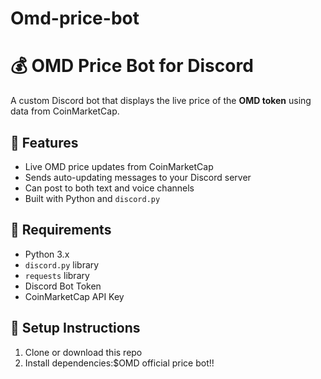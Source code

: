 # Omd-price-bot
# 💰 OMD Price Bot for Discord

A custom Discord bot that displays the live price of the **OMD token** using data from CoinMarketCap.

## 🔧 Features
- Live OMD price updates from CoinMarketCap
- Sends auto-updating messages to your Discord server
- Can post to both text and voice channels
- Built with Python and `discord.py`

## 🧱 Requirements
- Python 3.x
- `discord.py` library
- `requests` library
- Discord Bot Token
- CoinMarketCap API Key

## 🚀 Setup Instructions

1. Clone or download this repo
2. Install dependencies:$OMD official price bot!!
